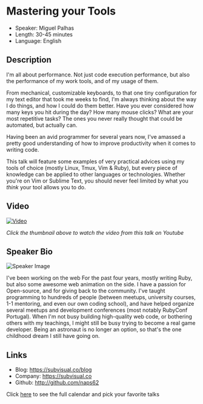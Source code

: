 # Mastering your Tools

* Speaker: Miguel Palhas
* Length: 30-45 minutes
* Language: English

## Description

I'm all about performance. Not just code execution performance, but also the performance of my work tools, and of my usage of them.

From mechanical, customizable keyboards, to that one tiny configuration for my text editor that took me weeks to find, I'm always thinking about the way I do things, and how I could do them better.
Have you ever considered how many keys you hit during the day? How many mouse clicks? What are your most repetitive tasks? The ones you never really thought that could be automated, but actually can.

Having been an avid programmer for several years now, I've amassed a pretty good understanding of how to improve productivity when it comes to writing code.

This talk will feature some examples of very practical advices using my tools of choice (mostly Linux, Tmux, Vim & Ruby), but every piece of knowledge can be applied to other languages or technologies. Whether you're on Vim or Sublime Text, you should never feel limited by what you *think* your tool allows you to do.

Video
-----

[![Video](https://img.youtube.com/vi/jrBTpf7-yaw/maxresdefault.jpg)](https://www.youtube.com/watch?v=jrBTpf7-yaw)

_Click the thumbnail above to watch the video from this talk on Youtube_

## Speaker Bio

![Speaker Image](https://avatars2.githubusercontent.com/u/283819?v=3&s=400)

I've been working on the web For the past four years, mostly writing Ruby, but also some awesome web animation on the side.
I have a passion for Open-source, and for giving back to the community. I've taught programming to hundreds of people (between meetups, university courses, 1-1 mentoring, and even our own coding school), and have helped organize several meetups and development conferences (most notably RubyConf Portugal).
When I'm not busy building high-quality web code, or bothering others with my teachings, I might still be busy trying to become a real game developer. Being an astronaut is no longer an option, so that's the one childhood dream I still have going on.

## Links

* Blog: https://subvisual.co/blog
* Company: https://subvisual.co
* Github: http://github.com/naps62

Click [here][1] to see the full calendar and pick your favorite talks

[1]: https://pixels.camp/schedule/
